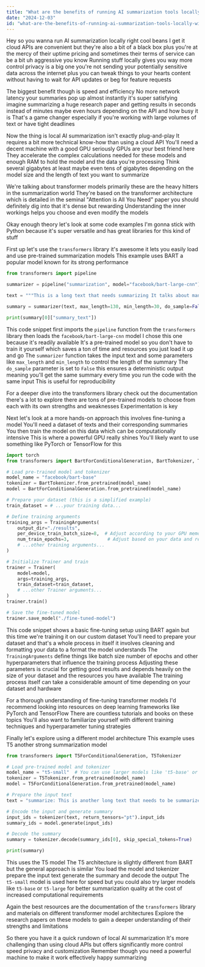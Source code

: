 ```yaml
---
title: "What are the benefits of running AI summarization tools locally without relying on cloud APIs?"
date: "2024-12-03"
id: "what-are-the-benefits-of-running-ai-summarization-tools-locally-without-relying-on-cloud-apis"
---
```


Hey so you wanna run AI summarization locally right cool beans  I get it  cloud APIs are convenient but they're also a bit of a black box plus you're at the mercy of their uptime pricing and sometimes their terms of service can be a bit uh aggressive you know  Running stuff locally gives you way more control  privacy is a big one you're not sending your potentially sensitive data across the internet  plus you can tweak things to your hearts content without having to wait for API updates or beg for feature requests

The biggest benefit though is speed and efficiency  No more network latency  your summaries pop up almost instantly  it's super satisfying  imagine summarizing a huge research paper and getting results in seconds instead of minutes maybe even hours depending on the API and how busy it is That's a game changer especially if you're working with large volumes of text or have tight deadlines


Now the thing is local AI summarization isn't exactly plug-and-play  It requires a bit more technical know-how than using a cloud API  You'll need a decent machine with a good GPU  seriously GPUs are your best friend here  They accelerate the complex calculations needed for these models  and enough RAM to hold the model and the data you're processing  Think several gigabytes at least maybe even tens of gigabytes depending on the model size and the length of text you want to summarize

We're talking about transformer models primarily  these are the heavy hitters in the summarization world  They're based on the transformer architecture which is detailed in the seminal "Attention is All You Need" paper  you should definitely dig into that  it's dense but rewarding  Understanding the inner workings helps you choose and even modify the models


Okay enough theory let's look at some code examples  I'm gonna stick with Python because it's super versatile and has great libraries for this kind of stuff


First up  let's use the `transformers` library  it's awesome  it lets you easily load and use pre-trained summarization models  This example uses BART a popular model known for its strong performance


```python
from transformers import pipeline

summarizer = pipeline("summarization", model="facebook/bart-large-cnn")

text = """This is a long text that needs summarizing It talks about many things like the history of AI the future of work and the ethical considerations of using AI in daily life  It's a complex topic with many perspectives and arguments  There are numerous examples and case studies to support the discussion"""

summary = summarizer(text, max_length=130, min_length=30, do_sample=False)

print(summary[0]["summary_text"])
```

This code snippet first imports the `pipeline` function from the `transformers` library then loads the `facebook/bart-large-cnn` model  I chose this one because it's readily available  It's a pre-trained model so you don't have to train it yourself which saves a ton of time and resources you just load it up and go  The `summarizer` function takes the input text and some parameters like `max_length` and `min_length` to control the length of the summary  The `do_sample` parameter is set to `False`  this ensures a deterministic output  meaning you'll get the same summary every time you run the code with the same input  This is useful for reproducibility


For a deeper dive into the transformers library check out the documentation  there's a lot to explore  there are tons of pre-trained models to choose from  each with its own strengths and weaknesses  Experimentation is key


Next  let's look at a more hands-on approach  this involves fine-tuning a model  You'll need a dataset of texts and their corresponding summaries  You then train the model on this data which can be computationally intensive   This is where a powerful GPU really shines  You'll likely want to use something like PyTorch or TensorFlow for this  


```python
import torch
from transformers import BartForConditionalGeneration, BartTokenizer, Trainer, TrainingArguments

# Load pre-trained model and tokenizer
model_name = "facebook/bart-base"
tokenizer = BartTokenizer.from_pretrained(model_name)
model = BartForConditionalGeneration.from_pretrained(model_name)

# Prepare your dataset (this is a simplified example)
train_dataset = # ...your training data...

# Define training arguments
training_args = TrainingArguments(
    output_dir="./results",
    per_device_train_batch_size=8,  # Adjust according to your GPU memory
    num_train_epochs=3,              # Adjust based on your data and resources
    # ...other training arguments...
)

# Initialize Trainer and train
trainer = Trainer(
    model=model,
    args=training_args,
    train_dataset=train_dataset,
    # ...other Trainer arguments...
)
trainer.train()

# Save the fine-tuned model
trainer.save_model("./fine-tuned-model")
```


This code snippet shows a basic fine-tuning setup using BART again  but this time we're training it on our custom dataset  You'll need to prepare your dataset  and that's a whole process in itself  it involves cleaning and formatting your data to a format the model understands  The `TrainingArguments` define things like batch size  number of epochs and other hyperparameters  that influence the training process  Adjusting these parameters is crucial for getting good results and depends heavily on the size of your dataset and the resources you have available  The training process itself can take a considerable amount of time depending on your dataset and hardware


For a thorough understanding of fine-tuning transformer models I'd recommend looking into resources on deep learning frameworks like PyTorch and TensorFlow   There are countless tutorials and books  on these topics  You'll also want to familiarize yourself with different training techniques and hyperparameter tuning strategies


Finally let's explore using a different model architecture  This example uses T5  another strong summarization model


```python
from transformers import T5ForConditionalGeneration, T5Tokenizer

# Load pre-trained model and tokenizer
model_name = "t5-small"  # You can use larger models like 't5-base' or 't5-large'
tokenizer = T5Tokenizer.from_pretrained(model_name)
model = T5ForConditionalGeneration.from_pretrained(model_name)

# Prepare the input text
text = "summarize: This is another long text that needs to be summarized"

# Encode the input and generate summary
input_ids = tokenizer(text, return_tensors="pt").input_ids
summary_ids = model.generate(input_ids)

# Decode the summary
summary = tokenizer.decode(summary_ids[0], skip_special_tokens=True)

print(summary)
```

This uses the T5 model  The T5 architecture is slightly different from BART  but the general approach is similar  You load the model and tokenizer  prepare the input text  generate the summary and decode the output  The `t5-small` model is used here for speed  but you could also try larger models like `t5-base` or `t5-large`  for better summarization quality at the cost of increased computational requirements


Again the best resources are the documentation of the `transformers` library and materials on different transformer model architectures  Explore the research papers on these models to gain a deeper understanding of their strengths and limitations


So there you have it  a quick rundown of local AI summarization  It's more challenging than using cloud APIs but offers significantly more control speed privacy and customization  Remember though you need a powerful machine to make it work effectively  happy summarizing
